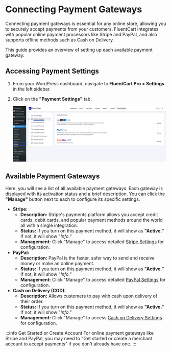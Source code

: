 # Connecting Payment Gateways

Connecting payment gateways is essential for any online store, allowing you to securely accept payments from your customers. FluentCart integrates with popular online payment processors like Stripe and PayPal, and also supports offline methods such as Cash on Delivery.

This guide provides an overview of setting up each available payment gateway.

## Accessing Payment Settings

1.  From your WordPress dashboard, navigate to **FluentCart Pro > Settings** in the left sidebar.
2.  Click on the **"Payment Settings"** tab. 

    ![Screenshot of Payment Settings Tab](/guide/public/images/settings-configuration/payment-settings-tab.png)

## Available Payment Gateways

Here, you will see a list of all available payment gateways. Each gateway is displayed with its activation status and a brief description. You can click the **"Manage"** button next to each to configure its specific settings.

* **Stripe:**
    * **Description:** Stripe's payments platform allows you accept credit cards, debit cards, and popular payment methods around the world all with a single integration.
    * **Status:** If you turn on this payment method, it will show as **"Active."** If not, it will show "*Info."*
    * **Management:** Click "Manage" to access detailed [Stripe Settings](./stripe-settings.md) for configuration.
* **PayPal:**
    * **Description:** PayPal is the faster, safer way to send and receive money or make an online payment.
    * **Status:** If you turn on this payment method, it will show as **"Active."** If not, it will show "*Info."*
    * **Management:** Click "Manage" to access detailed [PayPal Settings](./paypal-settings.md) for configuration.
* **Cash on Delivery (COD):**
    * **Description:** Allows customers to pay with cash upon delivery of their order.
    * **Status:** If you turn on this payment method, it will show as **"Active."** If not, it will show "*Info."*
    * **Management:** Click "Manage" to access [Cash on Delivery Settings](./cash-on-delivery-settings.md) for configuration.

:::info Get Started or Create Account
For online payment gateways like Stripe and PayPal, you may need to "Get started or create a merchant account to accept payments" if you don't already have one.
:::

